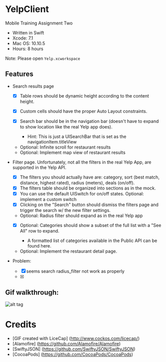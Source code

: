 # YelpClient
Mobile Training Assignment Two

- Written in Swift
- Xcode: 7.1
- Mac OS: 10.10.5
- Hours: 8 hours

Note: Please open `Yelp.xcworkspace`

## Features

- Search results page

    - [x] Table rows should be dynamic height according to the content height.
    - [x] Custom cells should have the proper Auto Layout constraints.
    - [x] Search bar should be in the navigation bar (doesn't have to expand to show location like the real Yelp app does).

        - Hint: This is just a UISearchBar that is set as the navigationItem.titleView
    - Optional: Infinite scroll for restaurant results
    - Optional: Implement map view of restaurant results
- Filter page. Unfortunately, not all the filters in the real Yelp App, are supported in the Yelp API.

    - [x] The filters you should actually have are: category, sort (best match, distance, highest rated), radius (meters), deals (on/off).
    - [x] The filters table should be organized into sections as in the mock.
    - [x] You can use the default UISwitch for on/off states. Optional: implement a custom switch
    - [x] Clicking on the "Search" button should dismiss the filters page and trigger the search w/ the new filter settings.
    - Optional: Radius filter should expand as in the real Yelp app
    - [x] Optional: Categories should show a subset of the full list with a "See All" row to expand.

        - A formatted list of categories available in the Public API can be found here.
    - Optional: Implement the restaurant detail page.
- Problem:

    - [x] seems search radius_filter not work as properly
    - [x]
    
## Gif walkthrough:

![alt tag](https://github.com/pingzh/RottenTomatoes/blob/master/RottenTomatoes/MobileTrainingAssignmentOne__Ping_Zhang.gif)

# Credits
- [GIF created with LiceCap] (http://www.cockos.com/licecap/)
- [Alamofire] (https://github.com/Alamofire/Alamofire)
- [SwiftyJSON] (https://github.com/SwiftyJSON/SwiftyJSON)
- [CocoaPods] (https://github.com/CocoaPods/CocoaPods)

